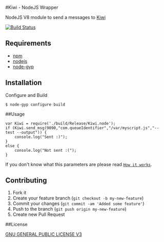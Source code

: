 #Kiwi - NodeJS Wrapper

NodeJS V8 module to send a messages to [Kiwi](https://github.com/TotenDev/Kiwi)

[![Build Status](https://secure.travis-ci.org/TotenDev/TDevShortener-LibNode.png?branch=master)](http://travis-ci.org/TotenDev/Kiwi-LibNode)

## Requirements

- [npm](https://github.com/isaacs/npm)
- [nodejs](https://github.com/joyent/node)
- [node-gyp](https://github.com/TooTallNate/node-gyp)

## Installation

Configure and Build

    $ node-gyp configure build

##Usage

    var Kiwi = require('./build/Release/Kiwi.node');
	if (Kiwi.send_msg(9090,"com.queueIdentifier","/var/myscript.js","--test --output")) { 
		console.log("Sent :)"); 
	}
	else { 
		console.log("Not sent :("); 
	}
	
If you don't know what this parameters are please read [`How it works`](https://github.com/TotenDev/Kiwi/#how-it-works).

## Contributing

1. Fork it
2. Create your feature branch (`git checkout -b my-new-feature`)
3. Commit your changes (`git commit -am 'Added some feature'`)
4. Push to the branch (`git push origin my-new-feature`)
5. Create new Pull Request

##License

[GNU GENERAL PUBLIC LICENSE V3](Kiwi-LibNode/raw/master/LICENSE)